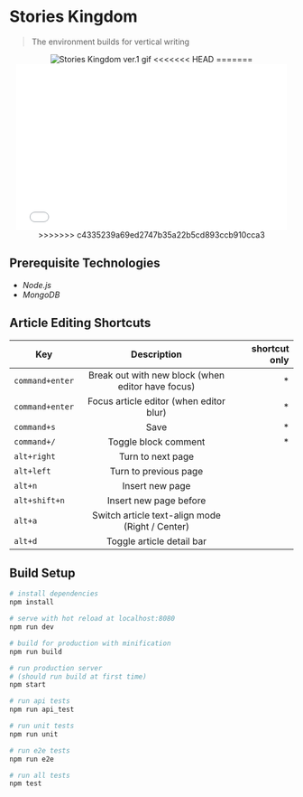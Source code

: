 # Stories Kingdom

> The environment builds for vertical writing 

<p align="center">
  <img alt="Stories Kingdom ver.1 gif" src="https://raw.githubusercontent.com/GoreStarry/Stories_Kingdom/master/static/sk_v1.gif">
<<<<<<< HEAD
=======
  <iframe src="//giphy.com/embed/3og0IvSszZ2iBs4dlS" width="480" height="294" frameBorder="0" class="giphy-embed" allowFullScreen></iframe>
>>>>>>> c4335239a69ed2747b35a22b5cd893ccb910cca3
</p>



## Prerequisite Technologies
* *Node.js*
* *MongoDB*

## Article Editing Shortcuts

| Key | Description | shortcut only |
| -----------------------------------------------|:------------:| -------:|
| `command+enter` |  Break out with new block (when editor have focus) | * |
| `command+enter` | Focus article editor (when editor blur) | * |
| `command+s` | Save | * |
| `command+/` | Toggle block comment | * |
| `alt+right` | Turn to next page |  |
| `alt+left` | Turn to previous page |  |
| `alt+n` | Insert new page |  |
| `alt+shift+n` | Insert new page before |  |
| `alt+a` | Switch article text-align mode (Right / Center) |  |
| `alt+d` | Toggle article detail bar |  |

## Build Setup

``` bash
# install dependencies
npm install

# serve with hot reload at localhost:8080
npm run dev

# build for production with minification
npm run build

# run production server
# (should run build at first time)
npm start

# run api tests
npm run api_test

# run unit tests
npm run unit

# run e2e tests
npm run e2e

# run all tests
npm test
```

